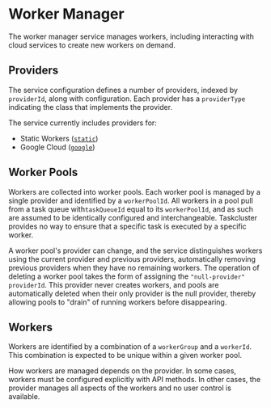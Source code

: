 # Worker Manager

The worker manager service manages workers, including interacting with cloud services to create new workers on demand.

## Providers

The service configuration defines a number of providers, indexed by `providerId`, along with configuration.
Each provider has a `providerType` indicating the class that implements the provider.

The service currently includes providers for:

* Static Workers ([`static`](/docs/reference/core/worker-manager/static))
* Google Cloud ([`google`](/docs/reference/core/worker-manager/google))

## Worker Pools

Workers are collected into worker pools.
Each worker pool is managed by a single provider and identified by a `workerPoolId`.
All workers in a pool pull from a task queue with`taskQueueId` equal to its `workerPoolId`, and as such are assumed to be identically configured and interchangeable.
Taskcluster provides no way to ensure that a specific task is executed by a specific worker.

A worker pool's provider can change, and the service distinguishes workers using the current provider and previous providers, automatically removing previous providers when they have no remaining workers.
The operation of deleting a worker pool takes the form of assigning the `"null-provider"` `providerId`.
This provider never creates workers, and pools are automatically deleted when their only provider is the null provider, thereby allowing pools to "drain" of running workers before disappearing.

## Workers

Workers are identified by a combination of a `workerGroup` and a `workerId`.
This combination is expected to be unique within a given worker pool.

How workers are managed depends on the provider.
In some cases, workers must be configured explicitly with API methods.
In other cases, the provider manages all aspects of the workers and no user control is available.

